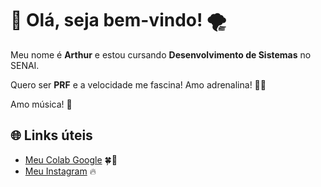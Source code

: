 # 👋 Olá, seja bem-vindo! 🌪️

Meu nome é **Arthur** e estou cursando **Desenvolvimento de Sistemas** no SENAI.

Quero ser **PRF** e a velocidade me fascina! Amo adrenalina! 🚗💨  

Amo música! 🎵  

## 🌐 Links úteis  
- [Meu Colab Google](https://colab.research.google.com/) 🍀🦈  
- [Meu Instagram](https://www.instagram.com/hx_mayworm/) 🔥  
